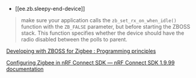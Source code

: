 
- [[ee.zb.sleepy-end-device]]

> make sure your application calls the `zb_set_rx_on_when_idle()` function with the `ZB_FALSE` parameter, but before starting the ZBOSS stack. This function specifies whether the device should have the radio disabled between the polls to parent.

[Developing with ZBOSS for Zigbee : Programming principles](https://developer.nordicsemi.com/nRF_Connect_SDK/doc/zboss/3.11.2.0/zigbee_prog_principles.html#zigbee_power_optimization_sleepy)

[Configuring Zigbee in nRF Connect SDK &mdash; nRF Connect SDK 1.9.99 documentation](https://developer.nordicsemi.com/nRF_Connect_SDK/doc/latest/nrf/ug_zigbee_configuring.html?highlight=sleepy#sleepy-end-device-behavior)
